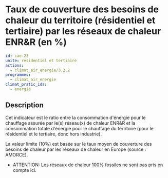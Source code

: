# Taux de couverture des besoins de chaleur du territoire (résidentiel et tertiaire) par les réseaux de chaleur ENR&R (en %)
```yaml
id: cae-23
unite: résidentiel et tertiaire
actions:
  - climat_air_energie/3.2.2
programmes:
  - climat_air_energie
climat_pratic_ids:
  - energie
```
## Description
Cet indicateur est le ratio entre la consommation d'énergie pour le chauffage assurée par le(s) réseau(x) de chaleur ENR&R et la consommation totale d'énergie pour le chauffage du territoire (pour le résidentiel et le tertiaire, donc hors industrie).

La valeur limite (10%) est basée sur le taux moyen de couverture des besoins de chaleur par les réseaux de chaleur en Europe (source : AMORCE).

- ATTENTION: Les réseaux de chaleur 100% fossiles ne sont pas pris en compte ici.




